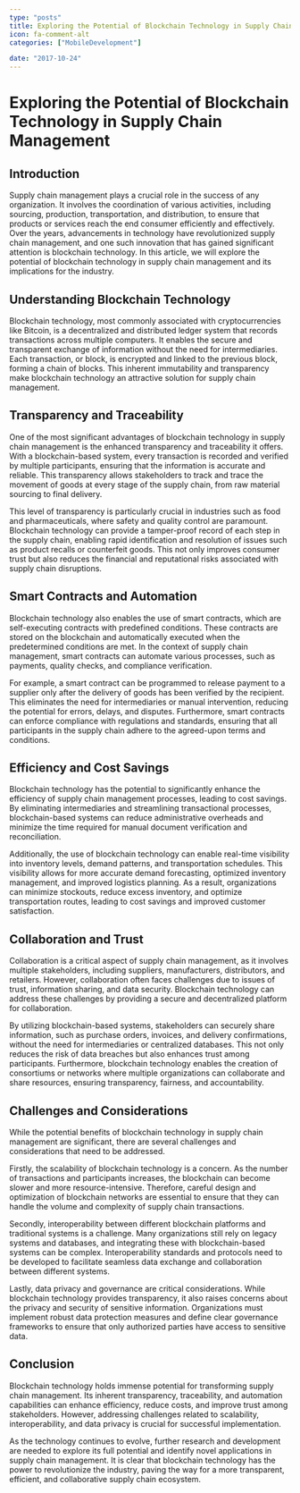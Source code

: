 ```yaml
---
type: "posts"
title: Exploring the Potential of Blockchain Technology in Supply Chain Management
icon: fa-comment-alt
categories: ["MobileDevelopment"]

date: "2017-10-24"
---
```




# Exploring the Potential of Blockchain Technology in Supply Chain Management

## Introduction

Supply chain management plays a crucial role in the success of any organization. It involves the coordination of various activities, including sourcing, production, transportation, and distribution, to ensure that products or services reach the end consumer efficiently and effectively. Over the years, advancements in technology have revolutionized supply chain management, and one such innovation that has gained significant attention is blockchain technology. In this article, we will explore the potential of blockchain technology in supply chain management and its implications for the industry.

## Understanding Blockchain Technology

Blockchain technology, most commonly associated with cryptocurrencies like Bitcoin, is a decentralized and distributed ledger system that records transactions across multiple computers. It enables the secure and transparent exchange of information without the need for intermediaries. Each transaction, or block, is encrypted and linked to the previous block, forming a chain of blocks. This inherent immutability and transparency make blockchain technology an attractive solution for supply chain management.

## Transparency and Traceability

One of the most significant advantages of blockchain technology in supply chain management is the enhanced transparency and traceability it offers. With a blockchain-based system, every transaction is recorded and verified by multiple participants, ensuring that the information is accurate and reliable. This transparency allows stakeholders to track and trace the movement of goods at every stage of the supply chain, from raw material sourcing to final delivery.

This level of transparency is particularly crucial in industries such as food and pharmaceuticals, where safety and quality control are paramount. Blockchain technology can provide a tamper-proof record of each step in the supply chain, enabling rapid identification and resolution of issues such as product recalls or counterfeit goods. This not only improves consumer trust but also reduces the financial and reputational risks associated with supply chain disruptions.

## Smart Contracts and Automation

Blockchain technology also enables the use of smart contracts, which are self-executing contracts with predefined conditions. These contracts are stored on the blockchain and automatically executed when the predetermined conditions are met. In the context of supply chain management, smart contracts can automate various processes, such as payments, quality checks, and compliance verification.

For example, a smart contract can be programmed to release payment to a supplier only after the delivery of goods has been verified by the recipient. This eliminates the need for intermediaries or manual intervention, reducing the potential for errors, delays, and disputes. Furthermore, smart contracts can enforce compliance with regulations and standards, ensuring that all participants in the supply chain adhere to the agreed-upon terms and conditions.

## Efficiency and Cost Savings

Blockchain technology has the potential to significantly enhance the efficiency of supply chain management processes, leading to cost savings. By eliminating intermediaries and streamlining transactional processes, blockchain-based systems can reduce administrative overheads and minimize the time required for manual document verification and reconciliation.

Additionally, the use of blockchain technology can enable real-time visibility into inventory levels, demand patterns, and transportation schedules. This visibility allows for more accurate demand forecasting, optimized inventory management, and improved logistics planning. As a result, organizations can minimize stockouts, reduce excess inventory, and optimize transportation routes, leading to cost savings and improved customer satisfaction.

## Collaboration and Trust

Collaboration is a critical aspect of supply chain management, as it involves multiple stakeholders, including suppliers, manufacturers, distributors, and retailers. However, collaboration often faces challenges due to issues of trust, information sharing, and data security. Blockchain technology can address these challenges by providing a secure and decentralized platform for collaboration.

By utilizing blockchain-based systems, stakeholders can securely share information, such as purchase orders, invoices, and delivery confirmations, without the need for intermediaries or centralized databases. This not only reduces the risk of data breaches but also enhances trust among participants. Furthermore, blockchain technology enables the creation of consortiums or networks where multiple organizations can collaborate and share resources, ensuring transparency, fairness, and accountability.

## Challenges and Considerations

While the potential benefits of blockchain technology in supply chain management are significant, there are several challenges and considerations that need to be addressed.

Firstly, the scalability of blockchain technology is a concern. As the number of transactions and participants increases, the blockchain can become slower and more resource-intensive. Therefore, careful design and optimization of blockchain networks are essential to ensure that they can handle the volume and complexity of supply chain transactions.

Secondly, interoperability between different blockchain platforms and traditional systems is a challenge. Many organizations still rely on legacy systems and databases, and integrating these with blockchain-based systems can be complex. Interoperability standards and protocols need to be developed to facilitate seamless data exchange and collaboration between different systems.

Lastly, data privacy and governance are critical considerations. While blockchain technology provides transparency, it also raises concerns about the privacy and security of sensitive information. Organizations must implement robust data protection measures and define clear governance frameworks to ensure that only authorized parties have access to sensitive data.

## Conclusion

Blockchain technology holds immense potential for transforming supply chain management. Its inherent transparency, traceability, and automation capabilities can enhance efficiency, reduce costs, and improve trust among stakeholders. However, addressing challenges related to scalability, interoperability, and data privacy is crucial for successful implementation.

As the technology continues to evolve, further research and development are needed to explore its full potential and identify novel applications in supply chain management. It is clear that blockchain technology has the power to revolutionize the industry, paving the way for a more transparent, efficient, and collaborative supply chain ecosystem.